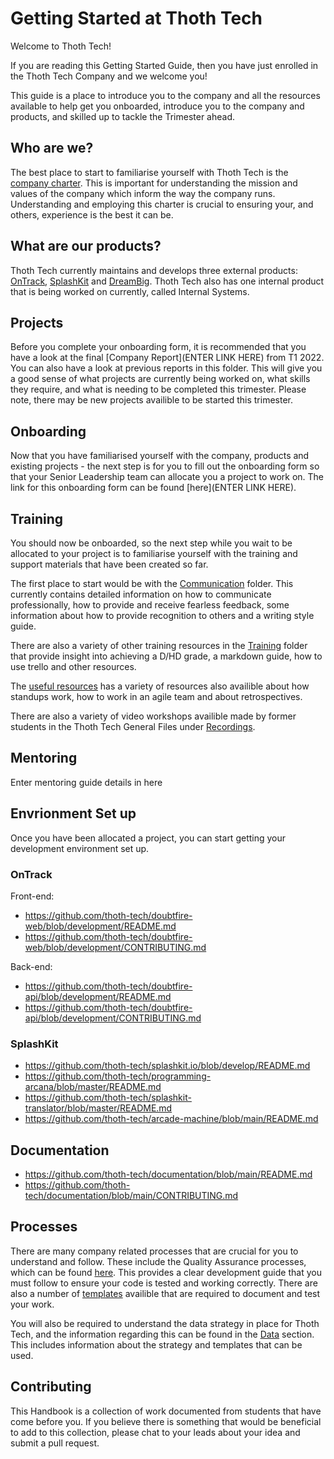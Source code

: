 # Getting Started at Thoth Tech

Welcome to Thoth Tech!

If you are reading this Getting Started Guide, then you have just enrolled in the Thoth Tech Company and we welcome you!

This guide is a place to introduce you to the company and all the resources available to help get you onboarded, introduce you to the company and products, and skilled up to tackle the Trimester ahead.

## Who are we?

The best place to start to familiarise yourself with Thoth Tech is the [company charter](docs/company/../../charter.md). This is important for understanding the mission and values of the company which inform the way the company runs. Understanding and employing this charter is crucial to ensuring your, and others, experience is the best it can be.

## What are our products?

Thoth Tech currently maintains and develops three external products: [OnTrack](docs/product/ontrack/ontrack.md), [SplashKit](docs//../../products/splashkit/splashkit.md) and [DreamBig](docs/product/dreambig/dreambig.md). Thoth Tech also has one internal product that is being worked on currently, called Internal Systems.

## Projects

Before you complete your onboarding form, it is recommended that you have a look at the final [Company Report](ENTER LINK HERE) from T1 2022. You can also have a look at previous reports in this folder. This will give you a good sense of what projects are currently being worked on, what skills they require, and what is needing to be completed this trimester. Please note, there may be new projects availible to be started this trimester.

## Onboarding

Now that you have familiarised yourself with the company, products and existing projects - the next step is for you to fill out the onboarding form so that your Senior Leadership team can allocate you a project to work on. The link for this onboarding form can be found [here](ENTER LINK HERE).

## Training

You should now be onboarded, so the next step while you wait to be allocated to your project is to familiarise yourself with the training and support materials that have been created so far.

The first place to start would be with the [Communication](docs/../../communication/index.md) folder. This currently contains detailed information on how to communicate professionally, how to provide and receive fearless feedback, some information about how to provide recognition to others and a writing style guide.

There are also a variety of other training resources in the [Training](docs/training) folder that provide insight into achieving a D/HD grade, a markdown guide, how to use trello and other resources.

The [useful resources](docs/useful_resources/../../../data/index.md) has a variety of resources also availible about how standups work, how to work in an agile team and about retrospectives.

There are also a variety of video workshops availible made by former students in the Thoth Tech General Files under [Recordings](https://deakin365.sharepoint.com/:f:/r/sites/ThothTech2/Shared%20Documents/General/Recordings?csf=1&web=1&e=3NZUHd).

## Mentoring

Enter mentoring guide details in here

## Envrionment Set up

Once you have been allocated a project, you can start getting your development environment set up.

### OnTrack

Front-end:

- https://github.com/thoth-tech/doubtfire-web/blob/development/README.md
- https://github.com/thoth-tech/doubtfire-web/blob/development/CONTRIBUTING.md

Back-end:

- https://github.com/thoth-tech/doubtfire-api/blob/development/README.md
- https://github.com/thoth-tech/doubtfire-api/blob/development/CONTRIBUTING.md

### SplashKit

- https://github.com/thoth-tech/splashkit.io/blob/develop/README.md
- https://github.com/thoth-tech/programming-arcana/blob/master/README.md
- https://github.com/thoth-tech/splashkit-translator/blob/master/README.md
- https://github.com/thoth-tech/arcade-machine/blob/main/README.md

## Documentation

- https://github.com/thoth-tech/documentation/blob/main/README.md
- https://github.com/thoth-tech/documentation/blob/main/CONTRIBUTING.md

## Processes

There are many company related processes that are crucial for you to understand and follow. These include the Quality Assurance processes, which can be found [here](docs/processes/quality-assurance/quality-assurance-overview.md). This provides a clear development guide that you must follow to ensure your code is tested and working correctly. There are also a number of [templates](docs/processes/quality-assurance/templates) availible that are required to document and test your work.

You will also be required to understand the data strategy in place for Thoth Tech, and the information regarding this can be found in the [Data](docs/data/index.md) section. This includes information about the strategy and templates that can be used.

## Contributing

This Handbook is a collection of work documented from students that have come before you. If you believe there is something that would be beneficial to add to this collection, please chat to your leads about your idea and submit a pull request.
